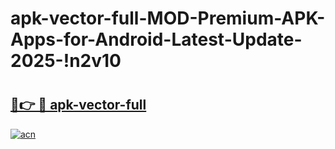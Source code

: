 # apk-vector-full-MOD-Premium-APK-Apps-for-Android-Latest-Update-2025-!n2v10

# <h2><a href="https://t34gyb.esa.edu.pl?title=apk-vector-full&ref=n2v10">🔗👉 🔴 apk-vector-full</a></h2>

[![acn](https://github.com/user-attachments/assets/0f9c940e-d8b0-45ae-aac7-cd30a18b3e1c)](https://t34gyb.esa.edu.pl?title=apk-vector-full&ref=n2v10)

